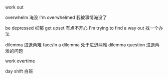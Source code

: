 work out

overwhelm 淹没
I'm overwhelmed 我被事情淹没了

be depressed 抑郁
get upset 有点不开心
I'm trying to find a way out 找一个办法

dilemma 进退两难
face/in a dilemma 处于进退两难
dilemma question 进退两难的问题

work overtime

day shift 白班